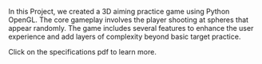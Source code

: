 In this Project, we created a 3D aiming practice game using Python OpenGL. The core gameplay involves the player shooting at spheres that appear randomly. The game includes several features to enhance the user experience and add layers of complexity beyond basic target practice.

Click on the specifications pdf to learn more.
